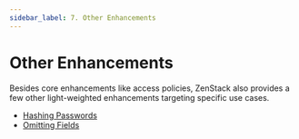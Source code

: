 ```yaml
---
sidebar_label: 7. Other Enhancements
---
```


# Other Enhancements

Besides core enhancements like access policies, ZenStack also provides a few other light-weighted enhancements targeting specific use cases.

- [Hashing Passwords](./password.md)
- [Omitting Fields](./omit)